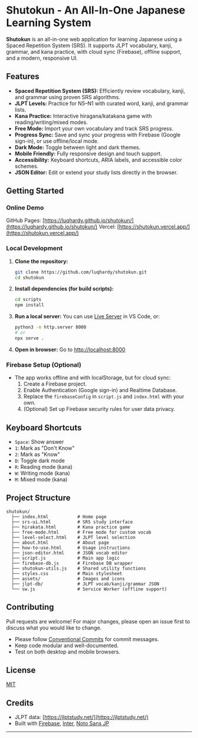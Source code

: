 # Shutokun - An All-In-One Japanese Learning System

**Shutokun** is an all-in-one web application for learning Japanese using a Spaced Repetition System (SRS). It supports JLPT vocabulary, kanji, grammar, and kana practice, with cloud sync (Firebase), offline support, and a modern, responsive UI.

## Features

- **Spaced Repetition System (SRS):** Efficiently review vocabulary, kanji, and grammar using proven SRS algorithms.
- **JLPT Levels:** Practice for N5–N1 with curated word, kanji, and grammar lists.
- **Kana Practice:** Interactive hiragana/katakana game with reading/writing/mixed modes.
- **Free Mode:** Import your own vocabulary and track SRS progress.
- **Progress Sync:** Save and sync your progress with Firebase (Google sign-in), or use offline/local mode.
- **Dark Mode:** Toggle between light and dark themes.
- **Mobile Friendly:** Fully responsive design and touch support.
- **Accessibility:** Keyboard shortcuts, ARIA labels, and accessible color schemes.
- **JSON Editor:** Edit or extend your study lists directly in the browser.

## Getting Started

### Online Demo

GitHub Pages: [https://luqhardy.github.io/shutokun/](https://luqhardy.github.io/shutokun/)
Vercel: [https://shutokun.vercel.app/](https://shutokun.vercel.app/)

### Local Development

1. **Clone the repository:**
   ```sh
   git clone https://github.com/luqhardy/shutokun.git
   cd shutokun
   ```
2. **Install dependencies (for build scripts):**
   ```sh
   cd scripts
   npm install
   ```
3. **Run a local server:**
   You can use [Live Server](https://marketplace.visualstudio.com/items?itemName=ritwickdey.LiveServer) in VS Code, or:
   ```sh
   python3 -m http.server 8000
   # or
   npx serve .
   ```
4. **Open in browser:**
   Go to [http://localhost:8000](http://localhost:8000)

### Firebase Setup (Optional)

- The app works offline and with localStorage, but for cloud sync:
  1. Create a Firebase project.
  2. Enable Authentication (Google sign-in) and Realtime Database.
  3. Replace the `firebaseConfig` in `script.js` and `index.html` with your own.
  4. (Optional) Set up Firebase security rules for user data privacy.

## Keyboard Shortcuts

- `Space`: Show answer
- `1`: Mark as "Don't Know"
- `2`: Mark as "Know"
- `D`: Toggle dark mode
- `R`: Reading mode (kana)
- `W`: Writing mode (kana)
- `M`: Mixed mode (kana)

## Project Structure

```
shutokun/
  ├── index.html           # Home page
  ├── srs-ui.html          # SRS study interface
  ├── hirakata.html        # Kana practice game
  ├── free-mode.html       # Free mode for custom vocab
  ├── level-select.html    # JLPT level selection
  ├── about.html           # About page
  ├── how-to-use.html      # Usage instructions
  ├── json-editor.html     # JSON vocab editor
  ├── script.js            # Main app logic
  ├── firebase-db.js       # Firebase DB wrapper
  ├── shutokun-utils.js    # Shared utility functions
  ├── styles.css           # Main stylesheet
  ├── assets/              # Images and icons
  ├── jlpt-db/             # JLPT vocab/kanji/grammar JSON
  └── sw.js                # Service Worker (offline support)
```

## Contributing

Pull requests are welcome! For major changes, please open an issue first to discuss what you would like to change.

- Please follow [Conventional Commits](https://www.conventionalcommits.org/) for commit messages.
- Keep code modular and well-documented.
- Test on both desktop and mobile browsers.

## License

[MIT](LICENSE)

## Credits

- JLPT data: [https://jlptstudy.net/](https://jlptstudy.net/)
- Built with [Firebase](https://firebase.google.com/), [Inter](https://fonts.google.com/specimen/Inter), [Noto Sans JP](https://fonts.google.com/specimen/Noto+Sans+JP)

---


